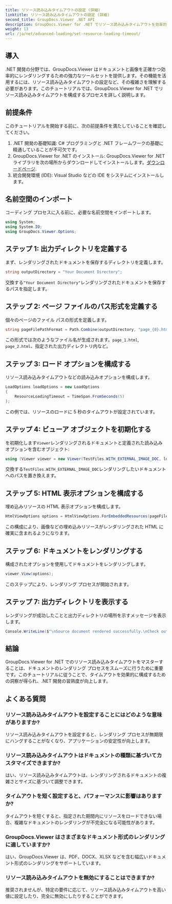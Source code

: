 ```yaml
---
title: リソース読み込みタイムアウトの設定 (詳細)
linktitle: リソース読み込みタイムアウトの設定 (詳細)
second_title: GroupDocs.Viewer .NET API
description: GroupDocs.Viewer for .NET でリソース読み込みタイムアウトを効率的に構成する方法を学びます。正確かつ安定したマスタードキュメントレンダリング。
weight: 13
url: /ja/net/advanced-loading/set-resource-loading-timeout/
---
```

## 導入
.NET 開発の分野では、GroupDocs.Viewer はドキュメントと画像を正確かつ効率的にレンダリングするための強力なツールセットを提供します。その機能を活用するには、リソース読み込みタイムアウトの設定など、その複雑さを理解する必要があります。このチュートリアルでは、GroupDocs.Viewer for .NET でリソース読み込みタイムアウトを構成するプロセスを詳しく説明します。
## 前提条件
このチュートリアルを開始する前に、次の前提条件を満たしていることを確認してください。
1. .NET 開発の基礎知識: C# プログラミングと .NET フレームワークの基礎に精通していることが不可欠です。
2.  GroupDocs.Viewer for .NET のインストール: GroupDocs.Viewer for .NET ライブラリを次の場所からダウンロードしてインストールします。[ダウンロードページ](https://releases.groupdocs.com/viewer/net/).
3. 統合開発環境 (IDE): Visual Studio などの IDE をシステムにインストールします。

## 名前空間のインポート
コーディング プロセスに入る前に、必要な名前空間をインポートします。
```csharp
using System;
using System.IO;
using GroupDocs.Viewer.Options;
```

## ステップ 1: 出力ディレクトリを定義する
まず、レンダリングされたドキュメントを保存するディレクトリを定義します。
```csharp
string outputDirectory = "Your Document Directory";
```
交換する`"Your Document Directory"`レンダリングされたドキュメントを保存するパスを指定します。
## ステップ 2: ページ ファイルのパス形式を定義する
個々のページのファイル パスの形式を定義します。
```csharp
string pageFilePathFormat = Path.Combine(outputDirectory, "page_{0}.html");
```
この形式では次のようなファイル名が生成されます。`page_1.html`, `page_2.html`、指定された出力ディレクトリ内など。
## ステップ 3: ロード オプションを構成する
リソース読み込みタイムアウトなどの読み込みオプションを構成します。
```csharp
LoadOptions loadOptions = new LoadOptions
{
    ResourceLoadingTimeout = TimeSpan.FromSeconds(5)
};
```
この例では、リソースのロードに 5 秒のタイムアウトが設定されています。
## ステップ 4: ビューア オブジェクトを初期化する
を初期化します`Viewer`レンダリングされるドキュメントと定義された読み込みオプションを含むオブジェクト:
```csharp
using (Viewer viewer = new Viewer(TestFiles.WITH_EXTERNAL_IMAGE_DOC, loadOptions))
```
交換する`TestFiles.WITH_EXTERNAL_IMAGE_DOC`レンダリングしたいドキュメントへのパスを置き換えます。
## ステップ 5: HTML 表示オプションを構成する
埋め込みリソースの HTML 表示オプションを構成します。
```csharp
HtmlViewOptions options = HtmlViewOptions.ForEmbeddedResources(pageFilePathFormat);
```
この構成により、画像などの埋め込みリソースがレンダリングされた HTML に確実に含まれるようになります。
## ステップ 6: ドキュメントをレンダリングする
構成されたオプションを使用してドキュメントをレンダリングします。
```csharp
viewer.View(options);
```
このステップにより、レンダリング プロセスが開始されます。
## ステップ 7: 出力ディレクトリを表示する
レンダリングが成功したことと出力ディレクトリの場所を示すメッセージを表示します。
```csharp
Console.WriteLine($"\nSource document rendered successfully.\nCheck output in {outputDirectory}.");
```

## 結論
GroupDocs.Viewer for .NET でのリソース読み込みタイムアウトをマスターすることは、ドキュメントのレンダリング プロセスをスムーズに行うために重要です。このチュートリアルに従うことで、タイムアウトを効果的に構成するための洞察が得られ、.NET 開発の習熟度が向上します。
## よくある質問
### リソース読み込みタイムアウトを設定することにはどのような意味がありますか?
リソース読み込みタイムアウトを設定すると、レンダリング プロセスが無期限にハングすることがなくなり、アプリケーションの安定性が向上します。
### リソース読み込みタイムアウトはドキュメントの種類に基づいてカスタマイズできますか?
はい、リソース読み込みタイムアウトは、レンダリングされるドキュメントの複雑さとサイズに基づいて調整できます。
### タイムアウトを短く設定すると、パフォーマンスに影響はありますか?
タイムアウトを短くすると、指定された期間内にリソースをロードできない場合、複雑なドキュメントのレンダリングが不完全になる可能性があります。
### GroupDocs.Viewer はさまざまなドキュメント形式のレンダリングに適していますか?
はい、GroupDocs.Viewer は、PDF、DOCX、XLSX などを含む幅広いドキュメント形式のレンダリングをサポートしています。
### リソース読み込みタイムアウトを無効にすることはできますか?
推奨されませんが、特定の要件に応じて、リソース読み込みタイムアウトを高い値に設定したり、完全に無効にしたりすることができます。